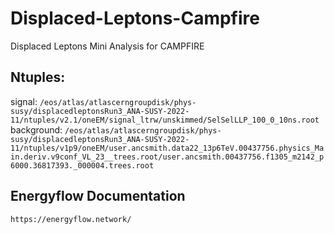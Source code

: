 # Displaced-Leptons-Campfire
Displaced Leptons Mini Analysis for CAMPFIRE

## Ntuples:
signal: `/eos/atlas/atlascerngroupdisk/phys-susy/displacedleptonsRun3_ANA-SUSY-2022-11/ntuples/v2.1/oneEM/signal_ltrw/unskimmed/SelSelLLP_100_0_10ns.root` <br />
background: `/eos/atlas/atlascerngroupdisk/phys-susy/displacedleptonsRun3_ANA-SUSY-2022-11/ntuples/v1p9/oneEM/user.ancsmith.data22_13p6TeV.00437756.physics_Main.deriv.v9conf_VL_23__trees.root/user.ancsmith.00437756.f1305_m2142_p6000.36817393._000004.trees.root`

## Energyflow Documentation
`https://energyflow.network/`